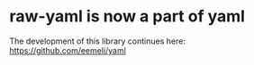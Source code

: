# raw-yaml is now a part of yaml

The development of this library continues here:
<https://github.com/eemeli/yaml>
